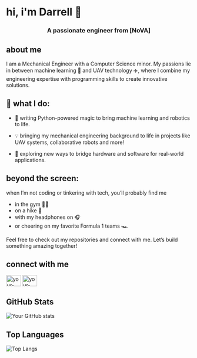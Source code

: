 # hi, i'm Darrell 👋

<h3 align="center">A passionate engineer from [NoVA]</h3>

## about me
I am a Mechanical Engineer with a Computer Science minor. My passions lie in between machine learning 🤖 and UAV technology ✈️, where I combine my engineering expertise with programming skills to create innovative solutions.

## 🔧 what I do:

- 🐍 writing Python-powered magic to bring machine learning and robotics to life.

- 💡 bringing my mechanical engineering background to life in projects like UAV systems, collaborative robots and more!

- 🚀 exploring new ways to bridge hardware and software for real-world applications.

## beyond the screen:
when I’m not coding or tinkering with tech, you’ll probably find me
- in the gym 🏋️‍♂️
- on a hike 🌳
- with my headphones on 🎧
- or cheering on my favorite Formula 1 teams 🏎️

Feel free to check out my repositories and connect with me. Let’s build something amazing together!

## connect with me
<p align="left">
<a href="www.linkedin.com/in/otood" target="blank"><img align="center" src="https://raw.githubusercontent.com/rahuldkjain/github-profile-readme-generator/master/src/images/icons/Social/linked-in-alt.svg" alt="your-linkedin" height="30" width="40" /></a>
<a href="https://www.instagram.com/darrell.otoo/" target="blank"><img align="center" src="https://raw.githubusercontent.com/rahuldkjain/github-profile-readme-generator/master/src/images/icons/Social/instagram.svg" alt="your-instagram" height="30" width="40" /></a>
</p>

## GitHub Stats
![Your GitHub stats](https://github-readme-stats.vercel.app/api?username=your-username&show_icons=true&theme=radical)

## Top Languages
![Top Langs](https://github-readme-stats.vercel.app/api/top-langs/?username=your-username&layout=compact)
